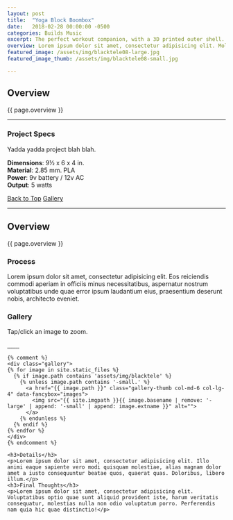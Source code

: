 ```yaml
---
layout: post
title:  "Yoga Block Boombox"
date:   2018-02-28 00:00:00 -0500
categories: Builds Music
excerpt: The perfect workout companion, with a 3D printed outer shell.
overview: Lorem ipsum dolor sit amet, consectetur adipisicing elit. Molestiae distinctio, ea aspernatur beatae voluptatum sapiente ipsum asperiores harum qui! Consequuntur repellat voluptatum, tempora iure cumque ipsum nam, voluptate at temporibus.
featured_image: /assets/img/blacktele08-large.jpg
featured_image_thumb: /assets/img/blacktele08-small.jpg

---
```




<!-- 
<h1 class="d-none d-lg-block">visible large</h1>
<h1 class="d-lg-none">visible small</h1>
 -->


<div class="row">

<div class="col-lg-12 d-lg-none">
	<h2>Overview</h2>
	<p class="lead">{{ page.overview }}</p>
</div>

<div class="col-lg-4 order-lg-12">
	<hr class="d-lg-none">
	<div class="sidebar-block">
		<h3>Project Specs</h3>
		<p>Yadda yadda project blah blah.</p>
		<p>
			<strong>Dimensions</strong>: 9&frac12; x 6 x 4 in. <br>
			<strong>Material</strong>: 2.85 mm. PLA <br>
			<strong>Power</strong>: 9v battery / 12v AC<br>
			<strong>Output</strong>: 5 watts
		</p>
		<div class="d-none d-lg-block">
			<a class="js-scroll-trigger btn-block" href="#page-top">Back to Top</a>
			<a class="js-scroll-trigger btn-block" href="#href01">Gallery</a>
		</div>
	</div>
	<hr class="d-lg-none">
</div>

<div class="col-lg-8">
	<div class="d-none d-lg-block">
		<h2>Overview</h2>
		<p class="lead">{{ page.overview }}</p>
	</div>
	<h3>Process</h3>
	<p>Lorem ipsum dolor sit amet, consectetur adipisicing elit. Eos reiciendis commodi aperiam in officiis minus necessitatibus, aspernatur nostrum voluptatibus unde quae error ipsum laudantium eius, praesentium deserunt nobis, architecto eveniet.</p>
	<h3 id="href01" class="href-heading">Gallery</h3>
	<p>Tap/click an image to zoom.</p>

<a href="/assets/img/blacktele01-large.jpg" class="gallery-thumb col-md-6 col-lg-4" data-fancybox="images">
<img src="/assets/img/blacktele01-small.jpg" alt="" />
</a>
<a href="/assets/img/blacktele02-large.jpg" class="gallery-thumb col-md-6 col-lg-4" data-fancybox="images">
<img src="/assets/img/blacktele02-small.jpg" alt="" />
</a>
<a href="/assets/img/blacktele03-large.jpg" class="gallery-thumb col-md-6 col-lg-4" data-fancybox="images">
<img src="/assets/img/blacktele03-small.jpg" alt="" />
</a>
<a href="/assets/img/blacktele04-large.jpg" class="gallery-thumb col-md-6 col-lg-4" data-fancybox="images">
<img src="/assets/img/blacktele04-small.jpg" alt="" />
</a>
<a href="/assets/img/blacktele05-large.jpg" class="gallery-thumb col-md-6 col-lg-4" data-fancybox="images">
<img src="/assets/img/blacktele05-small.jpg" alt="" />
</a>
<a href="/assets/img/blacktele06-large.jpg" class="gallery-thumb col-md-6 col-lg-4" data-fancybox="images">
<img src="/assets/img/blacktele06-small.jpg" alt="" />
</a>
<a href="/assets/img/blacktele07-large.jpg" class="gallery-thumb col-md-6 col-lg-4" data-fancybox="images">
<img src="/assets/img/blacktele07-small.jpg" alt="" />
</a>
<a href="/assets/img/blacktele08-large.jpg" class="gallery-thumb col-md-6 col-lg-4" data-fancybox="images">
<img src="/assets/img/blacktele08-small.jpg" alt="" />
</a>

	{% comment %}
	<div class="gallery">
	{% for image in site.static_files %}
	  {% if image.path contains 'assets/img/blacktele' %}
	    {% unless image.path contains '-small.' %}
	      <a href="{{ image.path }}" class="gallery-thumb col-md-6 col-lg-4" data-fancybox="images">
	        <img src="{{ site.imgpath }}{{ image.basename | remove: '-large' | append: '-small' | append: image.extname }}" alt="">
	      </a>
	    {% endunless %}
	  {% endif %}
	{% endfor %}
	</div>
	{% endcomment %}

	<h3>Details</h3>
	<p>Lorem ipsum dolor sit amet, consectetur adipisicing elit. Illo animi eaque sapiente vero modi quisquam molestiae, alias magnam dolor amet a iusto consequuntur beatae quos, quaerat quas. Doloribus, libero illum.</p>
	<h3>Final Thoughts</h3>
	<p>Lorem ipsum dolor sit amet, consectetur adipisicing elit. Voluptatibus optio quae sunt aliquid provident iste, harum veritatis consequatur, molestias nulla non odio voluptatum porro. Perferendis nam quia hic quae distinctio!</p>
</div>

</div>






